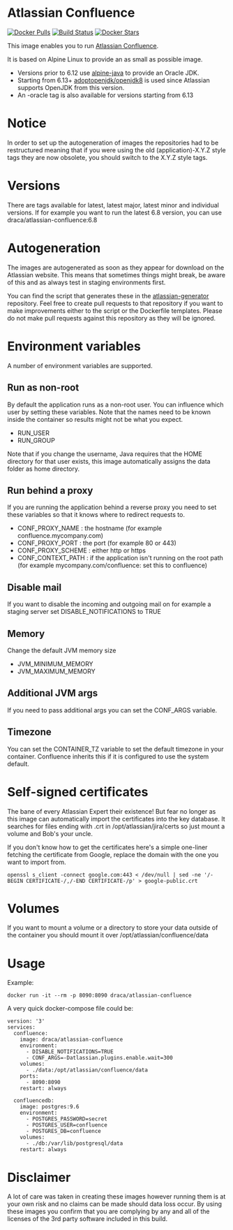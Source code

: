 # Atlassian Confluence

[![Docker Pulls](https://img.shields.io/docker/pulls/draca/atlassian-confluence.svg)](https://hub.docker.com/r/draca/atlassian-confluence/)
[![Build Status](https://img.shields.io/docker/build/draca/atlassian-confluence.svg)](https://hub.docker.com/r/draca/atlassian-confluence/builds/)
[![Docker Stars](https://img.shields.io/docker/stars/draca/atlassian-confluence.svg)](https://hub.docker.com/r/draca/atlassian-confluence/)

This image enables you to run [Atlassian Confluence](https://www.atlassian.com/software/confluence).

It is based on Alpine Linux to provide an as small as possible image.
* Versions prior to 6.12 use [alpine-java](https://hub.docker.com/r/anapsix/alpine-java/) to provide an Oracle JDK.
* Starting from 6.13+ [adoptopenjdk/openjdk8](https://hub.docker.com/r/adoptopenjdk/openjdk8/) is used since Atlassian supports OpenJDK from this version.
* An -oracle tag is also available for versions starting from 6.13

# Notice

In order to set up the autogeneration of images the repositories had to be restructured meaning that if you were using the old (application)-X.Y.Z style tags they are now obsolete, you should switch to the X.Y.Z style tags.

# Versions

There are tags available for latest, latest major, latest minor and individual versions. If for example you want to run the latest 6.8 version, you can use draca/atlassian-confluence:6.8

# Autogeneration

The images are autogenerated as soon as they appear for download on the Atlassian website. This means that sometimes things might break, be aware of this and as always test in staging environments first.

You can find the script that generates these in the [atlassian-generator](https://github.com/draca-be/atlassian-generator) repository. Feel free to create pull requests to that repository if you want to make improvements either to the script or the Dockerfile templates. Please do not make pull requests against this repository as they will be ignored.

# Environment variables

A number of environment variables are supported.

## Run as non-root

By default the application runs as a non-root user. You can influence which user by setting these variables. Note that the names need to be known inside the container so results might not be what you expect.

* RUN_USER
* RUN_GROUP

Note that if you change the username, Java requires that the HOME directory for that user exists, this image automatically assigns the data folder as home directory.

## Run behind a proxy

If you are running the application behind a reverse proxy you need to set these variables so that it knows where to redirect requests to.

* CONF_PROXY_NAME : the hostname (for example confluence.mycompany.com)
* CONF_PROXY_PORT : the port (for example 80 or 443)
* CONF_PROXY_SCHEME : either http or https
* CONF_CONTEXT_PATH : if the application isn't running on the root path (for example mycompany.com/confluence: set this to confluence)

## Disable mail

If you want to disable the incoming and outgoing mail on for example a staging server set DISABLE_NOTIFICATIONS to TRUE

## Memory

Change the default JVM memory size

* JVM_MINIMUM_MEMORY
* JVM_MAXIMUM_MEMORY

## Additional JVM args

If you need to pass additional args you can set the CONF_ARGS variable.

## Timezone

You can set the CONTAINER_TZ variable to set the default timezone in your container. Confluence inherits this if it is configured to use the system default.

# Self-signed certificates

The bane of every Atlassian Expert their existence! But fear no longer as this image can automatically import the certificates into the key database. It searches for files ending with .crt in /opt/atlassian/jira/certs so just mount a volume and Bob's your uncle.

If you don't know how to get the certificates here's a simple one-liner fetching the certificate from Google, replace the domain with the one you want to import from.

```
openssl s_client -connect google.com:443 < /dev/null | sed -ne '/-BEGIN CERTIFICATE-/,/-END CERTIFICATE-/p' > google-public.crt
```

# Volumes

If you want to mount a volume or a directory to store your data outside of the container you should mount it over /opt/atlassian/confluence/data

# Usage

Example:

    docker run -it --rm -p 8090:8090 draca/atlassian-confluence

A very quick docker-compose file could be:

```
version: '3'
services:
  confluence:
    image: draca/atlassian-confluence
    environment:
      - DISABLE_NOTIFICATIONS=TRUE
      - CONF_ARGS=-Datlassian.plugins.enable.wait=300
    volumes:
      - ./data:/opt/atlassian/confluence/data
    ports:
      - 8090:8090
    restart: always

  confluencedb:
    image: postgres:9.6
    environment:
      - POSTGRES_PASSWORD=secret
      - POSTGRES_USER=confluence
      - POSTGRES_DB=confluence
    volumes:
      - ./db:/var/lib/postgresql/data
    restart: always
```

# Disclaimer

A lot of care was taken in creating these images however running them is at your own risk and no claims can be made should data loss occur. By using these images you confirm that you are complying by any and all of the licenses of the 3rd party software included in this build.